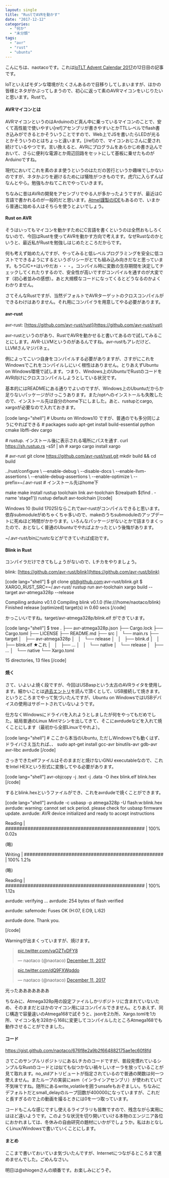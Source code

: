 ```yaml
---
layout: single
title: "RustでAVRを動かす"
date: "2017-12-12"
categories: 
  - "何か"
  - "未分類"
tags: 
  - "avr"
  - "rust"
  - "ubuntu"
---
```


こんにちは、naotacoです。これは[IoTLT Advent Calendar 2017](https://qiita.com/advent-calendar/2017/iotlt_neo)の12日目の記事です。

IoTといえばモダンな環境がたくさんあるので目移りしてしまいますが、ほかの皆様とネタがかぶってしまうので、初心に返って素のAVRマイコンをいじりたいと思います。Rustで。

#### AVRマイコンとは

AVRマイコンというのはArduinoのど真ん中に乗っているマイコンのことで、安くて高性能で使いやすい\[ref\]アセンブリが書きやすいとかTTLレベルでflash書き込みができるとかそういうことですので、Web上でJSを書いたらLEDが光るとかそういうのとはちょっと違います。\[/ref\]ので、マイコンおじさんに愛され続けているやつです。言い換えると、AVRにプログラムをあらかじめ書き込んでおいて、さらに便利な電源とか周辺回路をセットにして基板に乗せたものがArduinoですね。

現代においてこれを素のまま使うというのはただの苦行というか趣味でしかないのですが、ネタかぶりを避けるためには犠牲がつきものです。虎穴に入らずんばなんとやら。勉強もかねてこれでやっていきます。

ちなみに昔はAVRの開発をアセンブリでやる人が多かったようですが、最近はC言語で書かれるのが一般的だと思います。[Atmel謹製のIDE](http://www.atmel.com/tools/atmelstudio.aspx)もあるので、いまから普通に始める人はそちらを使うとよいでしょう。

#### Rust on AVR

そうはいってもマイコンを動かすためにC言語を書くというのは全然おもしろくないので、今回はRustを使ってAVRを動かす方向で考えます。なぜRustなのかというと、最近私がRustを勉強しはじめたところだからです。

何も考えず始めたんですが、やってみると低レベルプログラミングを安全に低コストでできるようにするというポリシーがとても組み込み向きだなと思っています。もうC/C++はいやだお・・・。コンパイル時に変数の生存期間を決定してチェックしてくれたりするので、安全性が高いですがコンパイルを通すのが大変です（初心者並みの感想）。あと大規模なコードになってくるとどうなるのかよくわかりません。

さてそんなRustですが、当然デフォルトでAVRターゲットのクロスコンパイルができるわけはありません。それ用にコンパイラを用意してやる必要があります。

#### avr-rust

avr-rust: [https://github.com/avr-rust/rust](https://github.com/avr-rust/rust)

avr-rustというのがあり、RustでAVRを動かせると書いてあるので試してみることにします。AVR-LLVMというのがあるんですね。avr-rustもアレだけど、LLVMさんマジパネェ。

例によってこいつ自身をコンパイルする必要がありますが、さすがにこれをWindowsでこれをコンパイルしにいく根性はありません。とりあえずUbuntu on Windows環境で試します。つまり、Windows上のUbuntuでRustのコードをAVR向けにクロスコンパイルしようとしている状況です。

基本的にはREADMEにある通りでよいのですが、Windows上のUbuntuだからか足りないパッケージがけっこうあります。また/optへのインストールも失敗したので、インストール先は自分のhome下にしました。あと、rustupとcargo, xargoが必要なので入れておきます。

\[code lang="shell"\] # Ubuntu on Windows10 ですが、普通のでも多分同じようにやればできる # packages sudo apt-get install build-essential python cmake libffi-dev cargo

\# rustup. インストール後に表示される場所にパスを通す. curl https://sh.rustup.rs -sSf | sh # xargo cargo install xargo

\# avr-rust git clone https://github.com/avr-rust/rust.git mkdir build && cd build

../rust/configure \\ --enable-debug \\ --disable-docs \\ --enable-llvm-assertions \\ --enable-debug-assertions \\ --enable-optimize \\ --prefix=~/.avr-rust # インストール先はhome下

make make install rustup toolchain link avr-toolchain $(realpath $(find . -name 'stage1')) rustup default avr-toolchain \[/code\]

Windows 10 (build 17025)ならこれでavr-rustがコンパイルできると思います。依存submoduleがめちゃくちゃ多いので、makeのうちsubmoduleのアップデートに死ぬほど時間がかかります。いろんなパッケージがないとかで詰まりまくったので、おとなしく普通のUbuntuでやればよかったという後悔があります。

~/.avr-rust/binにrustcなどができていれば成功です。

#### Blink in Rust

コンパイラだけできてもしょうがないので、Lチカをやりましょう。

blink: [https://github.com/avr-rust/blink](https://github.com/avr-rust/blink)

\[code lang="shell"\] $ git clone git@github.com:avr-rust/blink.git $ XARGO\_RUST\_SRC=~/.avr-rust/ rustup run avr-toolchain xargo build --target avr-atmega328p --release

Compiling arduino v0.1.0 Compiling blink v0.1.0 (file:///home/naotaco/blink) Finished release \[optimized\] target(s) in 0.60 secs \[/code\]

かっこいいですね。target/avr-atmega328p/blink.elf ができています。

\[code lang="shell"\] $ tree . ├── avr-atmega328p.json ├── Cargo.lock ├── Cargo.toml ├── LICENSE ├── README.md ├── src │   └── main.rs ├── target │   ├── avr-atmega328p │   │   └── release │   │   ├── blink.d │   │   ├── blink.elf ★これ │   │   ├── ... │   │   └── native │   └── release │   ├── ... │   └── native └── Xargo.toml

15 directories, 13 files \[/code\]

#### 焼く

さて、いよいよ焼く段ですが、今回はUSBaspという太古のAVRライタを使用します。細かいことは[過去エントリ](https://blog.naotaco.com/archives/1242)を読んで頂くとして、USB接続して焼きます。というところまでやって気づいたんですが、Ubuntu on WindowsではUSBデバイスの使用はサポートされていないようです。

仕方なくWindowsにドライバを入れようとしましたが何をやってもだめでした。結局普通のLinux Mintマシンを出してきて、そこにavrdudeなどを入れて焼くことにします（最初から全部Linuxでやれよ）。

\[code lang="shell"\] # ここから本当のUbuntu, ただしWindowsでも動くはず、ドライバさえ当たれば、、 sudo apt-get install gcc-avr binutils-avr gdb-avr avr-libc avrdude \[/code\]

さっきできたelfファイルはそのままだと焼けないGNU executableなので、これをIntel HEXという形式に変換してやる必要があります。

\[code lang="shell"\] avr-objcopy -j .text -j .data -O ihex blink.elf blink.hex \[/code\]

するとblink.hexというファイルができ、これをavrdudeで焼くことができます。

\[code lang="shell"\] avrdude -c usbasp -p atmega328p -U flash:w:blink.hex avrdude: warning: cannot set sck period. please check for usbasp firmware update. avrdude: AVR device initialized and ready to accept instructions

Reading | ################################################## | 100% 0.02s

(略)

Writing | ################################################## | 100% 1.21s

(略)

Reading | ################################################## | 100% 1.12s

avrdude: verifying ... avrdude: 254 bytes of flash verified

avrdude: safemode: Fuses OK (H:07, E:D9, L:62)

avrdude done. Thank you.

\[/code\]

Warningが出まくっていますが、焼けます。

<blockquote class="twitter-tweet" data-lang="en"><p dir="ltr" lang="und"><a href="https://t.co/vaOZTvDFY8">pic.twitter.com/vaOZTvDFY8</a></p>— naotaco (@naotaco) <a href="https://twitter.com/naotaco/status/940264399373135873?ref_src=twsrc%5Etfw">December 11, 2017</a></blockquote>

<script async src="https://platform.twitter.com/widgets.js" charset="utf-8"></script>

<blockquote class="twitter-tweet" data-lang="en"><p dir="ltr" lang="und"><a href="https://t.co/dQ9FXWqddo">pic.twitter.com/dQ9FXWqddo</a></p>— naotaco (@naotaco) <a href="https://twitter.com/naotaco/status/940264468407132160?ref_src=twsrc%5Etfw">December 11, 2017</a></blockquote>

<script async src="https://platform.twitter.com/widgets.js" charset="utf-8"></script>

光ったあああああああ

ちなみに、Atmega328p用の設定ファイルしかリポジトリに含まれていないため、そのままだとほかのマイコン用にはコンパイルできません。とりあえず、同じ構造で容量違いのAtmega168で試そうと、jsonを2カ所、Xargo.tomlを1カ所、マイコン名を328から168に変更してコンパイルしたところAtmega168でも動作させることができました。

#### コード

https://gist.github.com/naotaco/676f8e2a9b2f664882175ae1ec60f8fd

さてこのサンプルリポジトリにあるLチカのコードですが、普段見慣れているシンプルなRustのコードとは似ても似つかない禍々しいオーラを放っていることが見て取れます。no\_stdアトリビュートが指定されているので普通の関数は何一つ使えません。またループの実装にasm（インラインアセンブリ）が使われていて不気味ですね。随所にあるwrite\_volatileを囲うunsafeもおぞましい。ちなみにデフォルトだとsmall\_delayのループ回数が400000になっていますが、これだと長すぎるので上の動画を撮るときには0を一つ取っています。

コードもこんな感じですし使えるライブラリも皆無ですので、残念ながら実用にはほど遠いようです。このような状況を切り開いていける本物のエンジニア各位におかれましては、冬休みの自由研究の題材にいかがでしょうか。私はおとなしくLinux/Windowsで書いていくことにします。

#### まとめ

ここまで書いておいていま気づいたんですが、Internetにつながるところまで進めませんでした。ごめんなさい。

明日は@shiogenさんの順番です。お楽しみにどうぞ。
